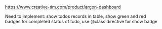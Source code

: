 https://www.creative-tim.com/product/argon-dashboard

Need to implement:
show todos records in table, show green and red badges for completed status of todo, use @class directive for show badge 
